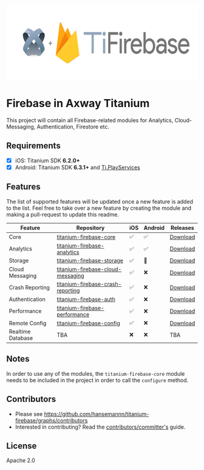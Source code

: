 
<p align="center"><img src="./titanium-firebase-logo@2x.png" height="200" alt="Firebase in Axway Titanium" /></p>


# Firebase in Axway Titanium
This project will contain all Firebase-related modules for Analytics, Cloud-Messaging, Authentication, Firestore etc.

## Requirements
- [x] iOS: Titanium SDK **6.2.0+**
- [x] Android: Titanium SDK **6.3.1+** and [Ti.PlayServices](https://github.com/appcelerator-modules/ti.playservices)

## Features
The list of supported features will be updated once a new feature is added to the list. 
Feel free to take over a new feature by creating the module and making a pull-request to update this readme.

| Feature | Repository | iOS | Android | Releases |
| ------- | ---------- | --- | ------- | -------- |
| Core | [titanium-firebase-core](https://github.com/hansemannn/titanium-firebase-core) | ✅ | ✅ | [Download](https://github.com/hansemannn/titanium-firebase-core/releases) |
| Analytics | [titanium-firebase-analytics](https://github.com/hansemannn/titanium-firebase-analytics) | ✅ | ✅ | [Download](https://github.com/hansemannn/titanium-firebase-analytics/releases) |
| Storage | [titanium-firebase-storage](https://github.com/hansemannn/titanium-firebase-storage) | ✅ | 🔄 | [Download](https://github.com/hansemannn/titanium-firebase-storage/releases) |
| Cloud Messaging | [titanium-firebase-cloud-messaging](https://github.com/hansemannn/titanium-firebase-cloud-messaging) | ✅ | ❌ | [Download](https://github.com/hansemannn/titanium-firebase-cloud-messaging/releases) |
| Crash Reporting | [titanium-firebase-crash-reporting](https://github.com/hansemannn/titanium-firebase-crash-reporting) | ✅ | ❌ | [Download](https://github.com/hansemannn/titanium-firebase-crash-reporting/releases) |
| Authentication | [titanium-firebase-auth](https://github.com/hansemannn/titanium-firebase-auth) | ✅ | ❌ | [Download](https://github.com/hansemannn/titanium-firebase-auth/releases) |
| Performance | [titanium-firebase-performance](https://github.com/hansemannn/titanium-firebase-performance) | ✅ | ❌ | [Download](https://github.com/hansemannn/titanium-firebase-performance/releases) |
| Remote Config | [titanium-firebase-config](https://github.com/hansemannn/titanium-firebase-config) | ✅ | ❌ | [Download](https://github.com/hansemannn/titanium-firebase-config/releases) |
| Realtime Database | TBA | ❌ | ❌ | TBA |

## Notes
In order to use any of the modules, the `titanium-firebase-core` module needs to be included in the project in order
to call the `configure` method. 

## Contributors
* Please see https://github.com/hansemannn/titanium-firebase/graphs/contributors
* Interested in contributing? Read the [contributors/committer's](https://wiki.appcelerator.org/display/community/Home) guide.

## License 
Apache 2.0
